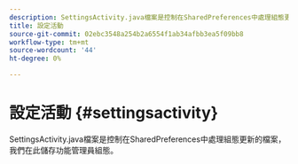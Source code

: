 ```yaml
---
description: SettingsActivity.java檔案是控制在SharedPreferences中處理組態更新的檔案，我們在此儲存功能管理員組態。
title: 設定活動
source-git-commit: 02ebc3548a254b2a6554f1ab34afbb3ea5f09bb8
workflow-type: tm+mt
source-wordcount: '44'
ht-degree: 0%

---
```


# 設定活動 {#settingsactivity}

SettingsActivity.java檔案是控制在SharedPreferences中處理組態更新的檔案，我們在此儲存功能管理員組態。
